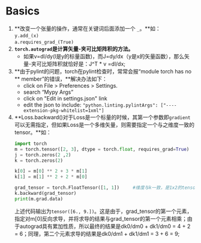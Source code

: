 # Basics
1. **改变一个张量的操作，通常在关键词后面添加一个 ```_```。**如：  
    ```y.add_(x)```  
    ```a.requires_grad_(True)```
2. **```torch.autograd```是计算矢量-夹可比矩阵积的方法。**
    + 如果v=dl/dy(l是y的标量函数)，而J=dy/dx（y是x的矢量函数），那么矢量-夹可比矩阵积就恰好是：J^T * v =dl/dx;
3. **由于pylint的问题，torch在pylint检查时，常常会报“module torch has no ** member”的错误，**解决办法如下：
    + click on File > Preferences > Settings.
    + search “Mypy Args”
    + click on "Edit in settings.json" link
    + edit the json to include: ```"python.linting.pylintArgs": ["----extension-pkg-whitelist=1xml"]```
4. **Loss.backward()对于Loss是一个标量的时候，其第一个参数即```gradient```可以无需指定，但如果Loss是一个多维矢量，则需要指定一个与之维度一致的tensor。**如：
    ```python
    import torch
    m = torch.tensor([2, 3], dtype = torch.float, requires_grad=True)
    j = torch.zeros(2 ,2)
    k = torch.zeros(2)

    k[0] = m[0] ** 2 + 3 * m[1]
    k[1] = m[1] ** 2 + 2 * m[0]
    
    grad_tensor = torch.FloatTensor([1, 1])     #维度与k一致，是1x2的tensor
    k.backward(grad_tensor)
    print(m.grad.data)
    ```
    上述代码输出为```tensor([6., 9.])```。这是由于，grad_tensor的第一个元素，指定对m[0]反向求导，并将求导的结果与grad_tensor的第一个元素相乘；由于autograd具有累加性质，所以最终的结果是dk0/dm0 + dk1/dm0 = 4 + 2 = 6；同理，第二个元素求导的结果是dk0/dm1 + dk1/dm1 = 3 + 6 = 9;
